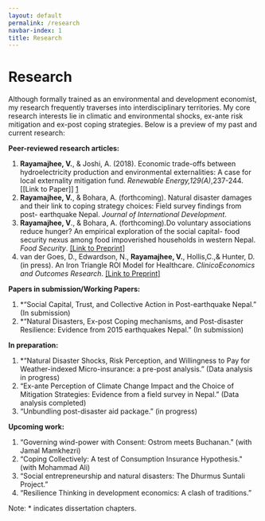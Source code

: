 ```yaml
---
layout: default
permalink: /research
navbar-index: 1
title: Research
---
```


Research
========

Although formally trained as an environmental and development economist, my research frequently traverses into interdisciplinary territories. My core research interests lie in climatic and environmental shocks, ex-ante risk mitigation and ex-post coping strategies. Below is a preview of my past and current research:

**Peer-reviewed research articles:** 

1. **Rayamajhee, V.**, & Joshi, A. (2018). Economic trade-offs between hydroelectricity production and environmental externalities: A case for local externality mitigation fund. *Renewable Energy,129(A)*,237-244. [[Link to Paper]] [1]
2. **Rayamajhee, V.**, & Bohara, A. (forthcoming). Natural disaster damages and their link to coping strategy choices: Field survey findings from post- earthquake Nepal. *Journal of International Development*.
3. **Rayamajhee, V**., & Bohara, A. (forthcoming).Do voluntary associations reduce hunger? An empirical exploration of the social  capital- food security nexus among food impoverished households in western Nepal. *Food Security*. [[Link to Preprint]][2]
4. van der Goes, D., Edwardson, N., **Rayamajhee, V.**, Hollis,C.,& Hunter, D. (in press). An Iron Triangle ROI Model for Healthcare. *ClinicoEconomics and Outcomes Research*. [[Link to Preprint]][3]

**Papers in submission/Working Papers:**

1. *“Social Capital, Trust, and Collective Action in Post-earthquake Nepal.” (In submission)
2. *“Natural Disasters, Ex-post Coping mechanisms, and Post-disaster Resilience: Evidence from 2015 earthquakes Nepal.” (In submission)

**In preparation:**

1. *“Natural Disaster Shocks, Risk Perception, and Willingness to Pay for Weather-indexed Micro-insurance: a pre-post analysis.” (Data analysis in progress)
2. “Ex-ante Perception of Climate Change Impact and the Choice of Mitigation Strategies: Evidence from a field survey in Nepal.” (Data analysis completed)
3. “Unbundling post-disaster aid package.” (in progress)

**Upcoming work:**

1. “Governing wind-power with Consent: Ostrom meets Buchanan.” (with Jamal Mamkhezri)
2. “Coping Collectively: A test of Consumption Insurance Hypothesis." (with Mohammad Ali) 
3. “Social entrepreneurship and natural disasters: The Dhurmus Suntali Project.”
4. “Resilience Thinking in development economics: A clash of traditions.”


Note: * indicates dissertation chapters.

[1]: https://doi.org/10.1016/j.renene.2018.06.009
[2]: /Paper3.pdf
[3]: /Paper4.pdf

